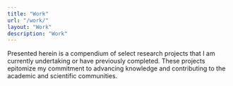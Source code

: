 ```yaml
---
title: "Work"
url: "/work/"
layout: "Work"
description: "Work"
---
```


Presented herein is a compendium of select research projects that I am currently undertaking or have previously completed. These projects epitomize my commitment to advancing knowledge and contributing to the academic and scientific communities.
